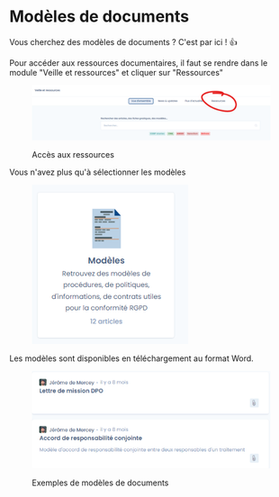 # Modèles de documents

Vous cherchez des modèles de documents ? C'est par ici ! :thumbsup:

Pour accéder aux ressources documentaires, il faut se rendre dans le module "Veille et ressources" et cliquer sur "Ressources"

<figure><img src="../../.gitbook/assets/image (24) (2).png" alt=""><figcaption><p>Accès aux ressources</p></figcaption></figure>



Vous n'avez plus qu'à sélectionner les modèles

<figure><img src="../../.gitbook/assets/image (4).png" alt=""><figcaption></figcaption></figure>

Les modèles sont disponibles en téléchargement au format Word.&#x20;

<figure><img src="../../.gitbook/assets/image (2) (4).png" alt=""><figcaption><p>Exemples de modèles de documents</p></figcaption></figure>
